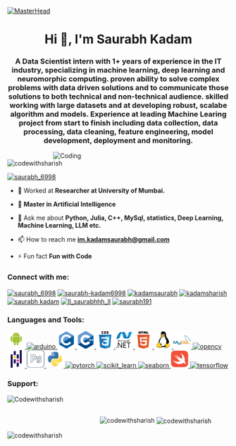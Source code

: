 [![MasterHead](https://i.ytimg.com/vi/_4kLioMoMrk/maxresdefault.jpg)](htteps://saurabhkadam.io)
<h1 align="center">Hi 👋, I'm Saurabh Kadam</h1>
<h3 align="center">A Data Scientist intern with 1+ years of experience in the IT industry, specializing in machine learning, deep learning and neuromorphic computing. proven ability to solve complex problems with data driven solutions and to communicate those solutions to both technical and non-technical audience. skilled working with large datasets and at developing robust, scalabe algorithm and models. Experience at leading Machine Learing project from start to finish including data collection, data processing, data cleaning, feature engineering, model development, deployment and monitoring.</h3>
<img align="right" alt="Coding" width="400" src="https://thumbs.gfycat.com/AshamedWeightyDachshund-max-1mb.gif">

<p align="left"> <img src="https://komarev.com/ghpvc/?username=codewithsharish&label=Profile%20views&color=0e75b6&style=flat" alt="codewithsharish" /> </p>

<p align="left"> <a href="https://twitter.com/saurabh_6998" target="blank"><img src="https://img.shields.io/twitter/follow/saurabh_6998?logo=twitter&style=for-the-badge" alt="saurabh_6998" /></a> </p>

- 🔭 Worked at **Researcher at University of Mumbai.**

- 🌱 **Master in Artificial Intelligence**

- 💬 Ask me about **Python, Julia, C++, MySql, statistics, Deep Learning, Machine Learning, LLM etc.**

- 📫 How to reach me **im.kadamsaurabh@gmail.com**

- ⚡ Fun fact **Fun with Code**

<h3 align="left">Connect with me:</h3>
<p align="left">
<a href="https://twitter.com/saurabh_6998" target="blank"><img align="center" src="https://raw.githubusercontent.com/rahuldkjain/github-profile-readme-generator/master/src/images/icons/Social/twitter.svg" alt="saurabh_6998" height="30" width="40" /></a>
<a href="https://linkedin.com/in/saurabh-kadam6998" target="blank"><img align="center" src="https://raw.githubusercontent.com/rahuldkjain/github-profile-readme-generator/master/src/images/icons/Social/linked-in-alt.svg" alt="saurabh-kadam6998" height="30" width="40" /></a>
<a href="https://stackoverflow.com/users/kadamsaurabh" target="blank"><img align="center" src="https://raw.githubusercontent.com/rahuldkjain/github-profile-readme-generator/master/src/images/icons/Social/stack-overflow.svg" alt="kadamsaurabh" height="30" width="40" /></a>
<a href="https://kaggle.com/kadamsharish" target="blank"><img align="center" src="https://raw.githubusercontent.com/rahuldkjain/github-profile-readme-generator/master/src/images/icons/Social/kaggle.svg" alt="kadamsharish" height="30" width="40" /></a>
<a href="https://fb.com/saurabh kadam" target="blank"><img align="center" src="https://raw.githubusercontent.com/rahuldkjain/github-profile-readme-generator/master/src/images/icons/Social/facebook.svg" alt="saurabh kadam" height="30" width="40" /></a>
<a href="https://instagram.com/ll_saurabhhh_ll" target="blank"><img align="center" src="https://raw.githubusercontent.com/rahuldkjain/github-profile-readme-generator/master/src/images/icons/Social/instagram.svg" alt="ll_saurabhhh_ll" height="30" width="40" /></a>
<a href="https://www.hackerrank.com/saurabh191" target="blank"><img align="center" src="https://raw.githubusercontent.com/rahuldkjain/github-profile-readme-generator/master/src/images/icons/Social/hackerrank.svg" alt="saurabh191" height="30" width="40" /></a>
</p>

<h3 align="left">Languages and Tools:</h3>
<p align="left"> <a href="https://developer.android.com" target="_blank" rel="noreferrer"> <img src="https://raw.githubusercontent.com/devicons/devicon/master/icons/android/android-original-wordmark.svg" alt="android" width="40" height="40"/> </a> <a href="https://www.arduino.cc/" target="_blank" rel="noreferrer"> <img src="https://cdn.worldvectorlogo.com/logos/arduino-1.svg" alt="arduino" width="40" height="40"/> </a> <a href="https://www.cprogramming.com/" target="_blank" rel="noreferrer"> <img src="https://raw.githubusercontent.com/devicons/devicon/master/icons/c/c-original.svg" alt="c" width="40" height="40"/> </a> <a href="https://www.w3schools.com/cpp/" target="_blank" rel="noreferrer"> <img src="https://raw.githubusercontent.com/devicons/devicon/master/icons/cplusplus/cplusplus-original.svg" alt="cplusplus" width="40" height="40"/> </a> <a href="https://www.w3schools.com/css/" target="_blank" rel="noreferrer"> <img src="https://raw.githubusercontent.com/devicons/devicon/master/icons/css3/css3-original-wordmark.svg" alt="css3" width="40" height="40"/> </a> <a href="https://dotnet.microsoft.com/" target="_blank" rel="noreferrer"> <img src="https://raw.githubusercontent.com/devicons/devicon/master/icons/dot-net/dot-net-original-wordmark.svg" alt="dotnet" width="40" height="40"/> </a> <a href="https://www.w3.org/html/" target="_blank" rel="noreferrer"> <img src="https://raw.githubusercontent.com/devicons/devicon/master/icons/html5/html5-original-wordmark.svg" alt="html5" width="40" height="40"/> </a> <a href="https://www.linux.org/" target="_blank" rel="noreferrer"> <img src="https://raw.githubusercontent.com/devicons/devicon/master/icons/linux/linux-original.svg" alt="linux" width="40" height="40"/> </a> <a href="https://www.mysql.com/" target="_blank" rel="noreferrer"> <img src="https://raw.githubusercontent.com/devicons/devicon/master/icons/mysql/mysql-original-wordmark.svg" alt="mysql" width="40" height="40"/> </a> <a href="https://opencv.org/" target="_blank" rel="noreferrer"> <img src="https://www.vectorlogo.zone/logos/opencv/opencv-icon.svg" alt="opencv" width="40" height="40"/> </a> <a href="https://pandas.pydata.org/" target="_blank" rel="noreferrer"> <img src="https://raw.githubusercontent.com/devicons/devicon/2ae2a900d2f041da66e950e4d48052658d850630/icons/pandas/pandas-original.svg" alt="pandas" width="40" height="40"/> </a> <a href="https://www.photoshop.com/en" target="_blank" rel="noreferrer"> <img src="https://raw.githubusercontent.com/devicons/devicon/master/icons/photoshop/photoshop-line.svg" alt="photoshop" width="40" height="40"/> </a> <a href="https://www.python.org" target="_blank" rel="noreferrer"> <img src="https://raw.githubusercontent.com/devicons/devicon/master/icons/python/python-original.svg" alt="python" width="40" height="40"/> </a> <a href="https://pytorch.org/" target="_blank" rel="noreferrer"> <img src="https://www.vectorlogo.zone/logos/pytorch/pytorch-icon.svg" alt="pytorch" width="40" height="40"/> </a> <a href="https://scikit-learn.org/" target="_blank" rel="noreferrer"> <img src="https://upload.wikimedia.org/wikipedia/commons/0/05/Scikit_learn_logo_small.svg" alt="scikit_learn" width="40" height="40"/> </a> <a href="https://seaborn.pydata.org/" target="_blank" rel="noreferrer"> <img src="https://seaborn.pydata.org/_images/logo-mark-lightbg.svg" alt="seaborn" width="40" height="40"/> </a> <a href="https://developer.apple.com/swift/" target="_blank" rel="noreferrer"> <img src="https://raw.githubusercontent.com/devicons/devicon/master/icons/swift/swift-original.svg" alt="swift" width="40" height="40"/> </a> <a href="https://www.tensorflow.org" target="_blank" rel="noreferrer"> <img src="https://www.vectorlogo.zone/logos/tensorflow/tensorflow-icon.svg" alt="tensorflow" width="40" height="40"/> </a> </p>

<h3 align="left">Support:</h3>
<p><a href="https://www.buymeacoffee.com/Codewithsharish"> <img align="left" src="https://cdn.buymeacoffee.com/buttons/v2/default-yellow.png" height="50" width="210" alt="Codewithsharish" /></a></p><br><br>

<p><img align="left" src="https://github-readme-stats.vercel.app/api/top-langs?username=codewithsharish&show_icons=true&locale=en&layout=compact" alt="codewithsharish" /></p>

<p>&nbsp;<img align="center" src="https://github-readme-stats.vercel.app/api?username=codewithsharish&show_icons=true&locale=en" alt="codewithsharish" /></p>

<p><img align="center" src="https://github-readme-streak-stats.herokuapp.com/?user=codewithsharish&" alt="codewithsharish" /></p>
